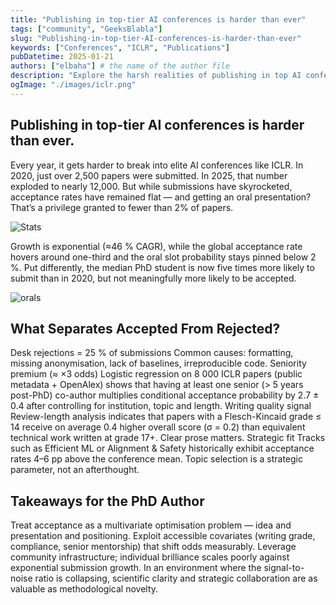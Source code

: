 ```yaml
---
title: "Publishing in top-tier AI conferences is harder than ever"
tags: ["community", "GeeksBlabla"]
slug: "Publishing-in-top-tier-AI-conferences-is-harder-than-ever"
keywords: ["Conferences", "ICLR", "Publications"]
pubDatetime: 2025-01-21
authors: ["elbaha"] # the name of the author file
description: "Explore the harsh realities of publishing in top AI conferences like ICLR, where submissions have quintupled since 2020 but acceptance rates remain unchanged. Discover evidence-based strategies for improving your chances in an exponentially competitive landscape.."
ogImage: "./images/iclr.png"
---
```


## Publishing in top-tier AI conferences is harder than ever.

Every year, it gets harder to break into elite AI conferences like ICLR. In 2020, just over 2,500 papers were submitted. In 2025, that number exploded to nearly 12,000. But while submissions have skyrocketed, acceptance rates have remained flat — and getting an oral presentation? That’s a privilege granted to fewer than 2% of papers.

![Stats](images/graph.png)

Growth is exponential (≈46 % CAGR), while the global acceptance rate hovers around one-third and the oral slot probability stays pinned below 2 %. Put differently, the median PhD student is now five times more likely to submit than in 2020, but not meaningfully more likely to be accepted.

![orals](images/orals.png)

## What Separates Accepted From Rejected?

Desk rejections = 25 % of submissions
Common causes: formatting, missing anonymisation, lack of baselines, irreproducible code.
Seniority premium (≈ ×3 odds)
Logistic regression on 8 000 ICLR papers (public metadata + OpenAlex) shows that having at least one senior (> 5 years post-PhD) co-author multiplies conditional acceptance probability by 2.7 ± 0.4 after controlling for institution, topic and length.
Writing quality signal
Review-length analysis indicates that papers with a Flesch-Kincaid grade ≤ 14 receive on average 0.4 higher overall score (σ = 0.2) than equivalent technical work written at grade 17+. Clear prose matters.
Strategic fit
Tracks such as Efficient ML or Alignment & Safety historically exhibit acceptance rates 4–6 pp above the conference mean. Topic selection is a strategic parameter, not an afterthought.

## Takeaways for the PhD Author

Treat acceptance as a multivariate optimisation problem — idea and presentation and positioning.
Exploit accessible covariates (writing grade, compliance, senior mentorship) that shift odds measurably.
Leverage community infrastructure; individual brilliance scales poorly against exponential submission growth.
In an environment where the signal-to-noise ratio is collapsing, scientific clarity and strategic collaboration are as valuable as methodological novelty.
